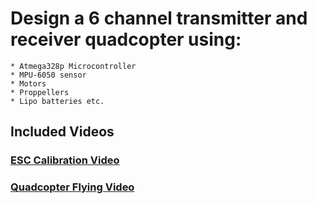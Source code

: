 # Design a 6 channel transmitter and receiver quadcopter using:
    * Atmega328p Microcontroller
    * MPU-6050 sensor
    * Motors
    * Proppellers
    * Lipo batteries etc.

## Included Videos
### [ESC Calibration Video](https://www.youtube.com/watch?v=qVy39tRL7Kc)
### [Quadcopter Flying Video](https://www.youtube.com/watch?v=rKsDd3vwVL8)
